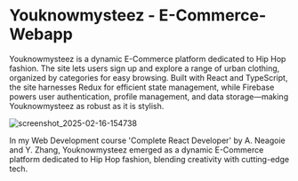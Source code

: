 # Youknowmysteez - E-Commerce-Webapp

Youknowmysteez is a dynamic E-Commerce platform dedicated to Hip Hop fashion. The site lets users sign up and explore a range of urban clothing, organized by categories for easy browsing. Built with React and TypeScript, the site harnesses Redux for efficient state management, while Firebase powers user authentication, profile management, and data storage—making Youknowmysteez as robust as it is stylish.

![screenshot_2025-02-16-154738](https://github.com/user-attachments/assets/8d512121-1985-4090-a7e0-234f7e3f422d)

In my Web Development course 'Complete React Developer' by A. Neagoie and Y. Zhang, Youknowmysteez emerged as a dynamic E-Commerce platform dedicated to Hip Hop fashion, blending creativity with cutting-edge tech.
